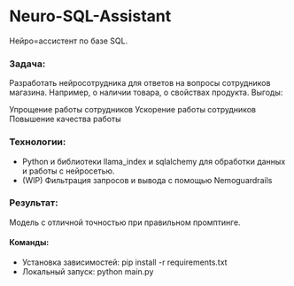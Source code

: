 # Neuro-SQL-Assistant
Нейро=ассистент по базе SQL.

### Задача:
Разработать нейросотрудника для ответов на вопросы сотрудников магазина.
Например, о наличии товара, о свойствах продукта.
Выгоды:

Упрощение работы сотрудников
Ускорение работы сотрудников
Повышение качества работы

### Технологии:
* Python и библиотеки llama_index и sqlalchemy для обработки данных и работы с нейросетью.
* (WIP) Фильтрация запросов и вывода с помощью Nemoguardrails

### Результат:
Модель с отличной точностью при правильном промптинге.

#### Команды:
* Установка зависимостей: pip install -r requirements.txt
* Локальный запуск: python main.py
